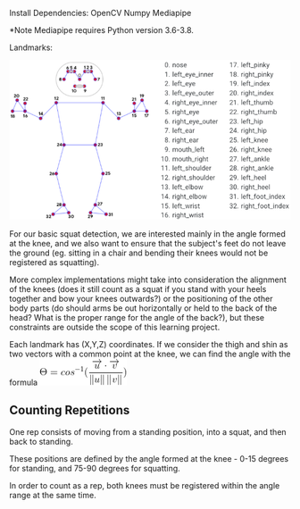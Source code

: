 Install Dependencies:
OpenCV
Numpy
Mediapipe

\*Note Mediapipe requires Python version 3.6-3.8.


Landmarks:

<p align="center"><img src="landmarks.png"></p>

For our basic squat detection, we are interested mainly in the angle formed at the knee, and we also want to ensure that the subject's feet do not leave the ground (eg. sitting in a chair and bending their knees would not be registered as squatting).

More complex implementations might take into consideration the alignment of the knees (does it still count as a squat if you stand with your heels together and bow your knees outwards?) or the positioning of the other body parts (do should arms be out horizontally or held to the back of the head? What is the proper range for the angle of the back?), but these constraints are outside the scope of this learning project.



Each landmark has (X,Y,Z) coordinates. If we consider the thigh and shin as two vectors with a common point at the knee, we can find the angle with the formula <img src="angle.gif">


## Counting Repetitions
One rep consists of moving from a standing position, into a squat, and then back to standing.

These positions are defined by the angle formed at the knee - 0-15 degrees for standing, and 75-90 degrees for squatting.

In order to count as a rep, both knees must be registered within the angle range at the same time.

